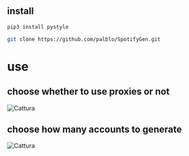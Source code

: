 ## install
```sh
pip3 install pystyle
```
```sh
git clone https://github.com/palblo/SpotifyGen.git
 ```
 
# use
## choose whether to use proxies or not
![Cattura](https://user-images.githubusercontent.com/100297632/168741174-b39e120d-0c26-47d7-b732-8506714f21cb.PNG)

## choose how many accounts to generate
![Cattura](https://user-images.githubusercontent.com/100297632/168741333-fdf971c8-f963-4833-a2b5-fb5b62ae9cca.PNG)
